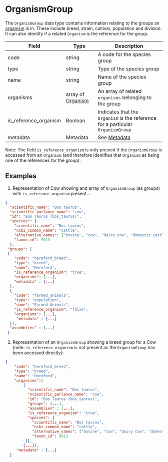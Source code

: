 # OrganismGroup

The `OrganismGroup` data type contains information relating to the groups an [organism](./organism.md) is in.  These include breed, strain, cultivar, population and division. It can also identify if a related `Organism` is the reference for the group.


| Field                     | Type                                | Description                               |
|---------------------------|-------------------------------------|-------------------------------------------|
| code                      | string                              | A code for the species group           
| type                      | string                              | Type of the species group   
| name                      | string                              | Name of the species group     
| organisms                 | array of [Organism](./organism.md)  | An array of related `organisms` belonging to the group
| is_reference_organism     | Boolean                             | Indicates that the `Organism` is the reference for a particular `OrganismGroup`
| metadata                  | Metadata                            | See [Metadata](./organism_group_metadata.md)

Note: The field `is_reference_organism` is only present if the `OrganismGroup` is accessed from an `Organism` (and therefore identifies that `Organism` as being one of the references for the group).  

## Examples

1. Representation of Cow showing and array of `OrganismGroup` (as groups) with `is_reference_organism` present. :

```json
{
  "scientific_name": "Bos taurus",
  "scientific_parlance_name": "cow",
  "id": "Bos Taurus (bos_taurus)",
  "species": {
    "scientific_name": "Bos taurus",
    "ncbi_common_name": "cattle",
    "alternative_names": ["bovine", "cow", "dairy cow", "domestic cattle", "domestic cow"],
    "taxon_id": 9913
  },
 "groups": [
 {
    "code": "hereford_breed",
    "type": "breed",
    "name": "Hereford",
    "is_reference_organism": "true",
    "organisms": [...],
    "metadata" : {...}
  },
  {
    "code": "farmed_animals",
    "type": "population",
    "name": "Farmed Animals",
    "is_reference_organism": "false",
    "organisms": [...],
     "metadata" : {...}
  }],
  "assemblies" : [...]
 }
```

2. Representation of an `OrganismGroup` showing a breed group for a Cow (note: `is_reference_organism` is not present as the `OrganismGroup` has been accessed directly):

```json
{
    "code": "hereford_breed",
    "type": "breed",
    "name": "Hereford",
    "organisms":[
        {
          "scientific_name": "Bos taurus",
          "scientific_parlance_name": "cow",
          "id": "Bos Taurus (bos_taurus)",
          "groups": [...],
          "assemblies" : [...],
          "is_reference_organism": "true",
          "species": {
            "scientific_name": "Bos taurus",
            "ncbi_common_name": "cattle",
            "alternative_names": ["bovine", "cow", "dairy cow", "domestic cattle", "domestic cow"],
            "taxon_id": 9913
         }},
        {...}],
     "metadata" : {...}
  }

```
